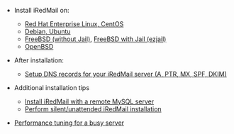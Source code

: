 * Install iRedMail on:

    * [Red Hat Enterprise Linux, CentOS](./install.iredmail.on.rhel.html)
    * [Debian, Ubuntu](./install.iredmail.on.debian.ubuntu.html)
    * [FreeBSD (without Jail)](./install.iredmail.on.freebsd.html), [FreeBSD with Jail (ezjail)](./install.iredmail.on.freebsd.with.jail.html)
    * [OpenBSD](./install.iredmail.on.openbsd.html)

* After installation:

    * [Setup DNS records for your iRedMail server (A, PTR, MX, SPF, DKIM)](./setup.dns.html)

* Additional installation tips

    * [Install iRedMail with a remote MySQL server](./install.iredmail.with.remote.mysql.server.html)
    * [Perform silent/unattended iRedMail installation](./unattended.iredmail.installation.html)

* [Performance tuning for a busy server](./performance.tuning.html)
